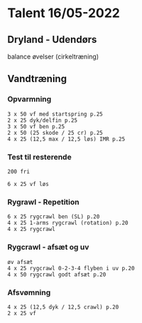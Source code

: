 # Talent 16/05-2022

## Dryland - Udendørs
   balance øvelser (cirkeltræning)

## Vandtræning
### Opvarmning
    3 x 50 vf med startspring p.25
    2 x 25 dyk/delfin p.25
    3 x 50 vf ben p.25
    2 x 50 (25 skode / 25 cr) p.25
    4 x 25 (12,5 max / 12,5 løs) IMR p.25

### Test til resterende
    200 fri

    6 x 25 vf løs

### Rygrawl - Repetition
    6 x 25 rygcrawl ben (SL) p.20
    4 x 25 1-arms rygcrawl (rotation) p.20
    4 x 25 rygcrawl

### Rygcrawl - afsæt og uv
    øv afsæt
    4 x 25 rygcrawl 0-2-3-4 flyben i uv p.20
    4 x 50 rygcrawl godt afsæt p.20
    
### Afsvømning
    4 x 25 (12,5 dyk / 12,5 crawl) p.20
    2 x 25 vf